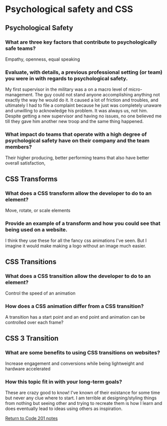 # Psychological safety and CSS

## Psychological Safety

### What are three key factors that contribute to psychologically safe teams?

Empathy, openness, equal speaking

### Evaluate, with details, a previous professional setting (or team) you were in with regards to psychological safety.

My first supervisor in the military was a on a macro level of micro-management. The guy could not stand anyone accomplishing anything not exactly the way he would do it. It caused a lot of friction and troubles, and ultimately I had to file a complaint because he just was completely unaware and unwilling to acknowledge his problem. It was always us, not him. Despite getting a new supervisor and having no issues, no one believed me till they gave him another new troop and the same thing happened.

### What impact do teams that operate with a high degree of psychological safety have on their company and the team members?

Their higher producing, better performing teams that also have better overall satisfaction,

## CSS Transforms

### What does a CSS transform allow the developer to do to an element?

Move, rotate, or scale elements

### Provide an example of a transform and how you could see that being used on a website.

I think they use these for all the fancy css animations I've seen. But I imagine it would make making a logo without an image much easier.

## CSS Transitions

### What does a CSS transition allow the developer to do to an element?

Control the speed of an animation

### How does a CSS animation differ from a CSS transition?

A transition has a start point and an end point and animation can be controlled over each frame?

## CSS 3 Transition

### What are some benefits to using CSS transitions on websites?

Increase engagement and conversions while being lightweight and hardware accelerated

### How this topic fit in with your long-term goals?

These are crazy good to know! I've known of their existance for some time but never any clue where to start. I am terrible at designing/styling things from nothing but seeing other and trying to recreate them is how I learn and does eventually lead to ideas using others as inspiration.

[Return to Code 201 notes](README.md)
